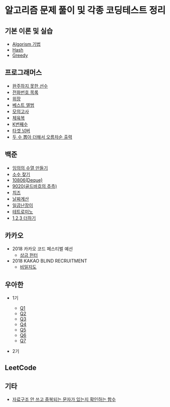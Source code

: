 알고리즘 문제 풀이 및 각종 코딩테스트 정리
=============

기본 이론 및 실습
-------------
* [Algorism 기법](https://junghyungil.tistory.com/55?category=892280)
* [Hash](https://junghyungil.tistory.com/21?category=892525)
* [Greedy]()

프로그래머스
-------------

   * [완주하지 못한 선수](https://junghyungil.tistory.com/2?category=892296)
   * [전화번호 목록](https://junghyungil.tistory.com/3?category=892296)
   * [위장](https://junghyungil.tistory.com/4?category=892296)
   * [베스트 앨범](https://junghyungil.tistory.com/5?category=892296)
   * [모의고사](https://junghyungil.tistory.com/32?category=892296)
   * [체육복](https://junghyungil.tistory.com/30?category=892296)
   * [K번째수](https://junghyungil.tistory.com/33?category=892296)         
   * [타겟 넘버](https://junghyungil.tistory.com/31?category=892296)
   * [두 수 뽑아 더해서 오름차순 출력](https://github.com/Hyung1Jung/algorithm/blob/master/src/programmers/bf/pickTwoAndAdd.java)    
     
백준
-------------    
 * [임의의 수열 만들기](https://junghyungil.tistory.com/34?category=892297)
 * [소수 찾기](https://junghyungil.tistory.com/35?category=892297)
 * [10806(Deque)](https://junghyungil.tistory.com/37?category=892297)
 * [9020(골드바흐의 추측)](https://junghyungil.tistory.com/38?category=892297)
 * [치즈](https://junghyungil.tistory.com/45?category=892297)
 * [날짜계산](https://github.com/Hyung1Jung/algorithm/blob/master/src/baekjoon/Q1476.java)
 * [일곱난장이](https://github.com/Hyung1Jung/algorithm/blob/master/src/baekjoon/Q2309.java)
 * [테트로미노](https://github.com/Hyung1Jung/algorithm/blob/master/src/baekjoon/Q14500.java)
 * [1,2,3 더하기](https://github.com/Hyung1Jung/algorithm/blob/master/src/baekjoon/Q9095.java)
 
카카오
-------------  
 * 2018 카카오 코드 페스티벌 예선
     * [상금 헌터](https://junghyungil.tistory.com/6?category=892298)
 * 2018 KAKAO BLIND RECRUITMENT
     * [비밀지도](https://junghyungil.tistory.com/26?category=892298)
     
우아한
-------------
 * 1기
    * [Q1](https://github.com/Hyung1Jung/algorithm/blob/master/src/woowacouse2/Q1_1th.java)
    * [Q2]()
    * [Q3](https://github.com/Hyung1Jung/algorithm/blob/master/src/woowacouse2/Q2_1th.java)
    * [Q4](https://github.com/Hyung1Jung/algorithm/blob/master/src/woowacouse2/Q4_1th.java)
    * [Q5](https://github.com/Hyung1Jung/algorithm/blob/master/src/woowacouse2/Q5_1th.java)
    * [Q6]()
    * [Q7](https://github.com/Hyung1Jung/algorithm/blob/master/src/woowacouse2/Q7_1th.java)
    
 * 2기
 
 LeetCode
 -------------

 
 기타
 -------------
 * [자료구조 안 쓰고 중복되는 문자가 있는지 확인하는 함수](https://junghyungil.tistory.com/46?category=900655)

       






